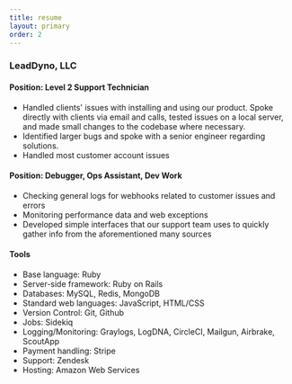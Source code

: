 ```yaml
---
title: resume
layout: primary
order: 2
---
```


<p class="big-icons fa-5x fas fa-tasks"></p>

<h3>LeadDyno, LLC</h3>

<p>

  <h4>Position: Level 2 Support Technician</h4>
    <ul>
      <li>Handled clients' issues with installing and using our product. Spoke directly with clients via email and calls, tested issues on a local server, and made small changes to the codebase where necessary.</li>
      <li>Identified larger bugs and spoke with a senior engineer regarding solutions.</li>
      <li>Handled most customer account issues</li>
    </ul>
  <h4>Position: Debugger, Ops Assistant, Dev Work</h4>
    <ul>
      <li>Checking general logs for webhooks related to customer issues and errors</li>
      <li>Monitoring performance data and web exceptions</li>
      <li>Developed simple interfaces that our support team uses to quickly gather info from the aforementioned many sources</li>
    </ul>

  <h4>Tools</h4>
  <ul>
    <li>Base language: Ruby</li>
    <li>Server-side framework: Ruby on Rails</li>
    <li>Databases: MySQL, Redis, MongoDB</li>
    <li>Standard web languages: JavaScript, HTML/CSS</li>
    <li>Version Control: Git, Github</li>
    <li>Jobs: Sidekiq</li>
    <li>Logging/Monitoring: Graylogs, LogDNA, CircleCI, Mailgun, Airbrake, ScoutApp</li>
    <li>Payment handling: Stripe</li>
    <li>Support: Zendesk</li>
    <li>Hosting: Amazon Web Services</li>
  </ul>

</p>
